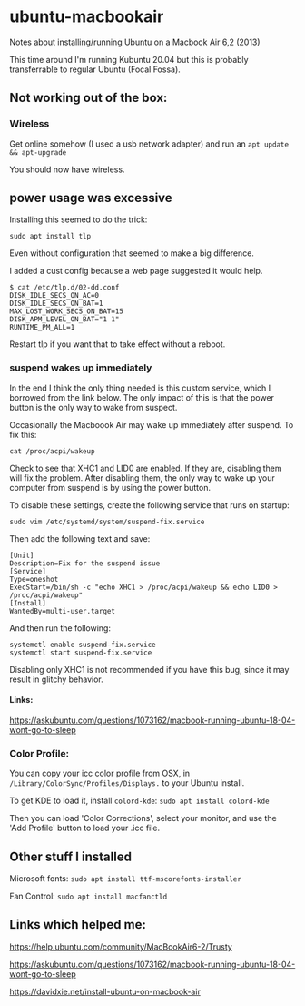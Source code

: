 # ubuntu-macbookair
Notes about installing/running Ubuntu on a Macbook Air 6,2 (2013)

This time around I'm running Kubuntu 20.04 but this is probably transferrable to regular Ubuntu (Focal Fossa).

## Not working out of the box:

### Wireless

Get online somehow (I used a usb network adapter) and run an `apt update && apt-upgrade`

You should now have wireless.

## power usage was excessive

Installing this seemed to do the trick:

`sudo apt install tlp`

Even without configuration that seemed to make a big difference. 

I added a cust config because a web page suggested it would help.

```
$ cat /etc/tlp.d/02-dd.conf 
DISK_IDLE_SECS_ON_AC=0
DISK_IDLE_SECS_ON_BAT=1
MAX_LOST_WORK_SECS_ON_BAT=15
DISK_APM_LEVEL_ON_BAT="1 1"
RUNTIME_PM_ALL=1
```

Restart tlp if you want that to take effect without a reboot.

### suspend wakes up immediately

In the end I think the only thing needed is this custom service, which I borrowed from the link below. The only impact of this is that the power button is the only way to wake from suspect. 


Occasionally the Macboook Air may wake up immediately after suspend. To fix this:

`cat /proc/acpi/wakeup`

Check to see that XHC1 and LID0 are enabled. If they are, disabling them will fix the problem. After disabling them, the only way to wake up your computer from suspend is by using the power button.

To disable these settings, create the following service that runs on startup:

`sudo vim /etc/systemd/system/suspend-fix.service`

Then add the following text and save:

```
[Unit]
Description=Fix for the suspend issue
[Service]
Type=oneshot 
ExecStart=/bin/sh -c "echo XHC1 > /proc/acpi/wakeup && echo LID0 > /proc/acpi/wakeup"
[Install]
WantedBy=multi-user.target
```

And then run the following:

```
systemctl enable suspend-fix.service
systemctl start suspend-fix.service
```

Disabling only XHC1 is not recommended if you have this bug, since it may result in glitchy behavior.


#### Links:
https://askubuntu.com/questions/1073162/macbook-running-ubuntu-18-04-wont-go-to-sleep

### Color Profile:

You can copy your icc color profile from OSX, in `/Library/ColorSync/Profiles/Displays.` to your Ubuntu install. 

To get KDE to load it, install `colord-kde`:
`sudo apt install colord-kde`

Then you can load 'Color Corrections', select your monitor, and use the 'Add Profile' button to load your .icc file.



## Other stuff I installed

Microsoft fonts: 
`sudo apt install ttf-mscorefonts-installer`

Fan Control:
`sudo apt install macfanctld`

## Links which helped me:

https://help.ubuntu.com/community/MacBookAir6-2/Trusty

https://askubuntu.com/questions/1073162/macbook-running-ubuntu-18-04-wont-go-to-sleep

https://davidxie.net/install-ubuntu-on-macbook-air

